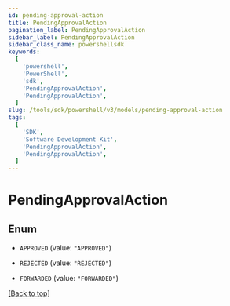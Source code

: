 ```yaml
---
id: pending-approval-action
title: PendingApprovalAction
pagination_label: PendingApprovalAction
sidebar_label: PendingApprovalAction
sidebar_class_name: powershellsdk
keywords:
  [
    'powershell',
    'PowerShell',
    'sdk',
    'PendingApprovalAction',
    'PendingApprovalAction',
  ]
slug: /tools/sdk/powershell/v3/models/pending-approval-action
tags:
  [
    'SDK',
    'Software Development Kit',
    'PendingApprovalAction',
    'PendingApprovalAction',
  ]
---
```


# PendingApprovalAction

## Enum

- `APPROVED` (value: `"APPROVED"`)

- `REJECTED` (value: `"REJECTED"`)

- `FORWARDED` (value: `"FORWARDED"`)

[[Back to top]](#)
